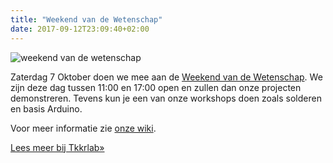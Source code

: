 ```yaml
---
title: "Weekend van de Wetenschap"
date: 2017-09-12T23:09:40+02:00
---
```

![weekend van de wetenschap](https://tkkrlab.nl/wordpress/wp-content/uploads/2016/09/WeekendvandeWetenschap-300x300.jpg)

Zaterdag 7 Oktober doen we mee aan de [Weekend van de Wetenschap](https://www.hetweekendvandewetenschap.nl/activiteiten/tkkrlab-open-dag/). We zijn deze dag tussen 11:00 en 17:00 open en zullen dan onze projecten demonstreren. Tevens kun je een van onze workshops doen zoals solderen en basis Arduino.

Voor meer informatie zie [onze wiki](https://tkkrlab.nl/wiki/WeekendVanDeWetenschap_2017).
<!--more-->
[Lees meer bij Tkkrlab&raquo;](https://tkkrlab.nl/wordpress/weekend-van-de-wetenschap-2_2017_09_12)